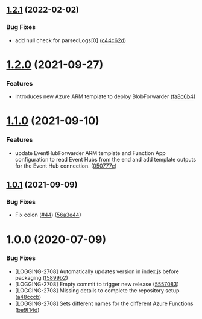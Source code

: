 ## [1.2.1](https://github.com/newrelic-experimental/newrelic-azure-functions/compare/v1.2.0...v1.2.1) (2022-02-02)


### Bug Fixes

* add null check for parsedLogs[0] ([c44c62d](https://github.com/newrelic-experimental/newrelic-azure-functions/commit/c44c62dab4a60ab8ed23710605ec954c0d5f7162))

# [1.2.0](https://github.com/newrelic-experimental/newrelic-azure-functions/compare/v1.1.0...v1.2.0) (2021-09-27)


### Features

* Introduces new Azure ARM template to deploy BlobForwarder ([fa8c6b4](https://github.com/newrelic-experimental/newrelic-azure-functions/commit/fa8c6b4a12c524aedac8734527530f71581e1e07))

# [1.1.0](https://github.com/newrelic-experimental/newrelic-azure-functions/compare/v1.0.1...v1.1.0) (2021-09-10)


### Features

* update EventHubForwarder ARM template and Function App configuration to read Event Hubs from the end and add template outputs for the Event Hub connection. ([050777e](https://github.com/newrelic-experimental/newrelic-azure-functions/commit/050777e916dce4bbb2af75c42f52a183b27cae75))

## [1.0.1](https://github.com/newrelic-experimental/newrelic-azure-functions/compare/v1.0.0...v1.0.1) (2021-09-09)


### Bug Fixes

* Fix colon ([#44](https://github.com/newrelic-experimental/newrelic-azure-functions/issues/44)) ([56a3e44](https://github.com/newrelic-experimental/newrelic-azure-functions/commit/56a3e44680370417fbbedd190c5d38d6ff672951))

# 1.0.0 (2020-07-09)


### Bug Fixes

* [LOGGING-2708] Automatically updates version in index.js before packaging ([f5899b2](https://github.com/newrelic-experimental/newrelic-azure-functions/commit/f5899b2323706437738972b4824dadb67ea524e8))
* [LOGGING-2708] Empty commit to trigger new release ([5557083](https://github.com/newrelic-experimental/newrelic-azure-functions/commit/5557083faea3c9952ecf6eb1fd93a46bc8520ab9))
* [LOGGING-2708] Missing details to complete the repository setup ([a48cccb](https://github.com/newrelic-experimental/newrelic-azure-functions/commit/a48cccb5a76658e8236e9795e73da9de29de53c7))
* [LOGGING-2708] Sets different names for the different Azure Functions ([be9f14d](https://github.com/newrelic-experimental/newrelic-azure-functions/commit/be9f14d49af09ae168d568dd00b56dc5c1d38a1d))
